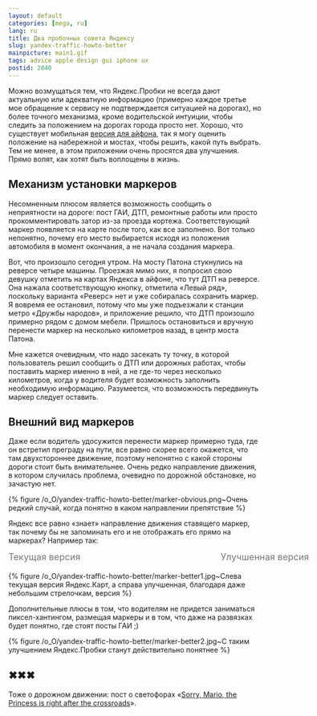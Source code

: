 ```yaml
---
layout: default
categories: [mega, ru]
lang: ru
title: Два пробочных совета Яндексу
slug: yandex-traffic-howto-better
mainpicture: main1.gif
tags: advice apple design gui iphone ux 
postid: 2840
---
```



Можно возмущаться тем, что Яндекс.Пробки не всегда дают актуальную или адекватную информацию (примерно каждое третье мое обращение к сервису не подтверждается ситуацией на дорогах), но более точного механизма, кроме водительской интуиции, чтобы следить за положением на дорогах города просто нет. Хорошо, что существует мобильная <a href="http://itunes.apple.com/ru/app/id313877526?mt=8">версия для айфона</a>, так я могу оценить положение на набережной и мостах, чтобы решить, какой путь выбрать. Тем не менее, в этом приложении очень просятся два улучшения. Прямо вопят, как хотят быть воплощены в жизнь.<!--more-->



## Механизм установки маркеров

Несомненным плюсом является возможность сообщить о неприятности на дороге: пост ГАИ, ДТП, ремонтные работы или просто прокомментировать затор из-за проезда кортежа. Соответствующий маркер появляется на карте после того, как все заполнено. Вот только непонятно, почему его место выбирается исходя из положения автомобиля в момент окончания, а не начала создания маркера.

Вот, что произошло сегодня утром. На мосту Патона стукнулись на реверсе четыре машины. Проезжая мимо них, я попросил свою девушку отметить на картах Яндекса в айфоне, что тут ДТП на реверсе. Она нажала соответствующую кнопку, отметила «Левый ряд», поскольку варианта «Реверс» нет и уже собиралась сохранить маркер. Я вовремя ее остановил, потому что мы уже подъезжали к станции метро «Дружбы народов», и приложение решило, что ДТП произошло примерно рядом с домом мебели. Пришлось остановиться и вручную перенести маркер на несколько километров назад, в центр моста Патона.

Мне кажется очевидным, что надо засекать ту точку, в которой пользователь решил сообщить о ДТП или дорожных работах, чтобы поставить маркер именно в ней, а не где-то через несколько километров, когда у водителя будет возможность заполнить необходимую информацию. Разумеется, что возможность передвинуть маркер следует оставить.



## Внешний вид маркеров

Даже если водитель удосужится перенести маркер примерно туда, где он встретил преграду на пути, все равно скорее всего окажется, что там двухстороннее движение, поэтому непонятно с какой стороны дороги стоит быть внимательнее. Очень редко направление движения, в котором случилась проблема, очевидно по дорожной обстановке, но зачастую нет.



{% figure /o_O/yandex-traffic-howto-better/marker-obvious.png~Очень редкий случай, когда понятно в каком направлении препятствие %}



Яндекс все равно «знает» направление движения ставящего маркер, так почему бы не запоминать его и не отображать его прямо на маркерах? Например так:

<div style="font-size:18px; color:#777; width:848px;padding-bottom:5px;"><div style="width:423px;float:left;">Текущая версия</div><div>Улучшенная версия</div></div>


{% figure /o_O/yandex-traffic-howto-better/marker-better1.jpg~Слева текущая версия Яндекс.Карт, а справа улучшенная, благодаря даже небольшим стрелочкам, версия %}



Дополнительные плюсы в том, что водителям не придется заниматься пиксел-хантингом, размещая маркеры и в том, что даже на развязках будет понятно, где стоят посты ГАИ ;)



{% figure /o_O/yandex-traffic-howto-better/marker-better2.jpg~С таким улучшением Яндекс.Пробки станут действительно понятнее %}





## ✖✖✖

Тоже о дорожном движении: пост о светофорах «<a href="/mega/ru/sorry-mario-the-princess-is-right-after-the-crossroads/">Sorry, Mario, the Princess is right after the crossroads</a>».